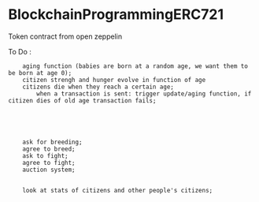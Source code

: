# BlockchainProgrammingERC721

Token contract from open zeppelin

To Do : 

		aging function (babies are born at a random age, we want them to be born at age 0);
		citizen strengh and hunger evolve in function of age
		citizens die when they reach a certain age;
			when a transaction is sent: trigger update/aging function, if citizen dies of old age transaction fails;





		ask for breeding;
		agree to breed;
		ask to fight;
		agree to fight;
		auction system;


		look at stats of citizens and other people's citizens;

